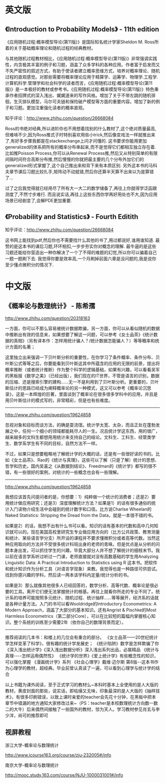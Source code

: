 

# 英文版




## 《Introduction to Probability Models》 - 11th edition

《应用随机过程:概率模型导论(第11版)》是国际知名统计学家Sheldon M. Ross所着的关于基础概率理论和随机过程的经典教材。

与其他随机过程教材相比，《应用随机过程:概率模型导论(第11版)》非常强调实践性，内含极其丰富的例子和习题，涵盖了众多学科的各种应用。作者富于启发而又不失严密性的叙述方式，有助于使读者建立概率思维方式，培养对概率理论、随机过程的直观感觉。对那些需要将概率理论应用于精算学、运筹学、物理学.工程学.计算机科学.管理学和社会科学的读者而言，《应用随机过程:概率模型导论(第11版)》是一本极好的教材或参考书。《应用随机过程:概率模型导论(第11版)》特色秉承作者招牌式的深入浅出、娓娓道来的写作风格。增加了关于不带左跳的随机徘徊，生灭排队模型，马尔可夫链和保险破产模型等方面的重要内容。增加了新的例子和习题。更加注重强化读者的概率直观。

知乎评论：http://www.zhihu.com/question/26668084
>
Ross的书绝对经典,所以进阶你也不用想着找别的什么教材了,这个绝对质量最高,但难啃不少,因为Ross推式子时特别喜欢用些小trick,然后像变戏法一样就推出来了,有好多步骤我都是在stackexchange上问才问懂的. 这书要求你能用更加generalized的体系把所有的概率分布串起来,而不是觉得它们都相互独立存在着. 比如推Poisson Process,你可以从Renewal Process推,然后又从特别简单的有限间隔时间符合高斯分布推,然后慢慢的你就把最主要的几个分布外加它们的generalized形式掌握了,这个自己推出来和背下来有本质区别. 另外这本书的马科夫章节课后习题比较扎手,矩阵动不动就错,然后你还算半天算不出来以为是算错了...
>
过了之后我觉得就已经用尽了所有大一大二的数学储备了,再往上你就得学泛函跟测度了,不然寸步难行. 而且说实话,再往上这些东西你学再好用处也不大,因为应用场景已经剧变了,会解PDE更加重要.


## 《Probability and Statistics》 - Fourth Editith

知乎评论：http://www.zhihu.com/question/26668084
>
这书网上能找到pdf,然后你也不需要找什么其他的书了,用过都说好,谁用谁知道. 最赞的是这本书的课后习题,环环相扣,一步步夯实你对概念的理解. 最牛逼的是这些习题还能给你营造出一种你解决了一个了不得的难题的幻觉,所以你可以骗着自己一题一题刷下去. 我觉得你要是效率高,一个月刷掉前面六章是没问题的,我是说你至少懂点微积分的情况下. 


# 中文版

## 《概率论与数理统计》 - 陈希孺


http://www.zhihu.com/question/20318163
>
一方面，你可以不那么容易被统计数据欺骗，另一方面，你可以从看似随机的数据中推断出有效的信息来，如果想要了解这一问题，可以参考《女士品茶》《统计数据的真相》（另有译本作：怎样用统计骗人？/统计数据怎能骗人？）等等概率和统计方面的名著；
>
这里独立出来强调一下贝叶斯分析的重要性，在你学习了条件概率、条件分布、贝叶斯公式等等之后，你要能看到贝叶斯这其中所蕴含的应用的无限的前景，提出将概率推断（或者统计推断）作为整个科学的逻辑基础，如果有兴趣，可以看看吴军的黑板报《数学之美》（已经出版），我们现在的IT世界，不管是语言的识别，数据的压缩、还是搜索引擎的建构……无一不是利用到了贝叶斯分析。更重要的，贝叶斯估计的思路已经成为阐释概率论的另一种模式，这又可以参考《概率论沉思录》，这是一本辉煌的巨著，里面谈到了概率论在很多很多学科中的应用，并且是用贝叶斯估计的模式写的，非常精彩，但是也有些难度。

---

http://www.zhihu.com/question/19624858
>
忽视对象和目标而谈方法，的确是耍流氓。统计学太宽、太杂，而且正处在蓬勃发展之中，任何一个细小的领域都能耗尽人的一生。况且统计学这东西，用的很广，越来越多的文科生都想用用统计来支持自己的结论。文科生、工科生、经管类学生、数学系学生有不同的目标，自然方法不一样。
>
不过，如果只是想要粗略地了解统计学的大概的话，还是有一些很好读的书的。比如《女士品茶》、Rao的《统计与真理》，这些可以了解（只是了解）统计的思想、哲学和历史。国内吴喜之《从数据到结论》、Freedman的《统计学》都写的很不错，有一些很好的案例，对统计的一些概念也会有一些理解。

---

http://www.zhihu.com/question/19624858
>
我想应该首先问提问者的是，你想要：1）纯粹做一个统计的消费者；还是2）要用统计做应用研究；还是3）深度理解统计方法？如果是1）的话有很多通俗的统计入门读物介绍生活中会碰到的统计数字和口径。比方说Charlse Wheelan的Naked Statistics: Stripping the Dread from the Data，就是一本很不错的书。
>
如果是2）的话，我想不出有什么书可以看。知识的话有基本的代数和高中几何知识就可以的。现在美国高校里研究生专业做应用方向的（比方公共政策、教育测量和统计、某些语言学分支）所开设的课程并不要求懂微积分或者高等代数。当然这种应用取向的方法并不受很多统计科班出身的老师的青睐。但是优点是从分析的问题本身出发，可以抓住学生的兴趣，毕竟大部分人并不想了解统计的细枝末节。我以前在语言学系听过听过一门课，老师直接就对没有高数基础的学生用Analyzing Linguistic Data: A Practical Introduction to Statistics using R 这本书。把软件和统计知识作为分析工具（对语言学现象）来教。我觉得也是一种路径可供尝试。找到你感兴趣的学科，然后读一两本该学科内定量/统计分析的书。
>
如果是3）那么就像其他很多人已经回答的，数学分析、高等代数、概率论是很必要的工具。离开它们便无法掌握统计的根基。再往上就看你所走的专业不同了。统计系的培养可能按照多元统计、随机过程、统计抽样……等等展开，经济系的话就是各种计量方法。入门的书可以看Wooldridge的Introductory Econometrics: A Modern Approach，涵盖了大部分的基本知识。还有Angrist & Pischke的Most Harmless Econometrics（第二部分Core），可以在比较短的篇幅内掌握核心知识。整个系统的训练至少需要2年（依你自己的数理背景而定）。


---

>
推荐阅读的几本书：和楼上的几位会有重合的部分。
《女士品茶——20世纪统计学怎样变革了科学》，很有趣的统计学发展史；
《统计陷阱》数字是怎样欺骗了你
《深入浅出统计学》《深入浅出数据分析》深入浅出系列出品，必属精品
《统计与真理----怎样运用偶然性》
《统计学的世界》《爱上统计学》有些概念性的知识，可以强化掌握
《漫画统计学》系列
《社会心理学》戴维·迈尔斯 第8版--这本书作为心理学的教材，超经典。毕业前曾认真读了一遍，可以看到心理学与统计学的结合
>
以上书籍为课外阅读，至于正式学习的教材么~本科时基本上全使用的是人大版的教材，黄皮封面的那些，说实话，即枯燥又无味，印象最深的是人大版的《抽样技术》，有很多印刷错误，以致上课时亲爱的teacher会先花十分钟，在黑板中把本章节中错漏的地方通知大家修改过来~（PS：teacher是本校数理统计方向数一数二的大牛）后来偶然间接触了一些国外的教材，惊为天人。学习教材参见肖玄与李少洋，尚可的推荐即可

## 视屏教程

浙江大学-概率论与数理统计
>
http://www.icourse163.org/course/zju-232005#/info

南京大学-概率论与数理统计
>
http://mooc.study.163.com/course/NJU-1000031001#/info